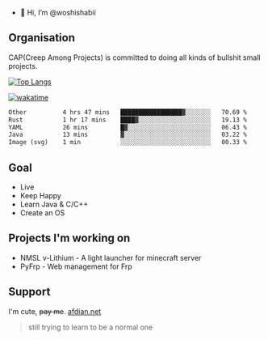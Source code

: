 - 👋 Hi, I’m @woshishabii

## Organisation

CAP(Creep Among Projects) is committed to doing all kinds of bullshit small projects.

[![Top Langs](https://github-readme-stats.vercel.app/api/top-langs/?username=woshishabii&layout=compact)](https://github.com/anuraghazra/github-readme-stats)

[![wakatime](https://wakatime.com/badge/user/34d02784-acc1-4a16-82d7-33fdb53c4ed6.svg)](https://wakatime.com/@34d02784-acc1-4a16-82d7-33fdb53c4ed6)


<!--START_SECTION:waka-->

```txt
Other          4 hrs 47 mins   █████████████████▓░░░░░░░   70.69 %
Rust           1 hr 17 mins    ████▓░░░░░░░░░░░░░░░░░░░░   19.13 %
YAML           26 mins         █▓░░░░░░░░░░░░░░░░░░░░░░░   06.43 %
Java           13 mins         ▓░░░░░░░░░░░░░░░░░░░░░░░░   03.22 %
Image (svg)    1 min           ░░░░░░░░░░░░░░░░░░░░░░░░░   00.33 %
```

<!--END_SECTION:waka-->

## Goal
- Live
- Keep Happy
- Learn Java & C/C++
- Create an OS

## Projects I'm working on

- NMSL v-Lithium - A light launcher for minecraft server
- PyFrp - Web management for Frp


## Support
I'm cute, ~~pay me~~.
[afdian.net](https://afdian.net/a/woshishabi)

> still trying to learn to be a normal one

<!---
woshishabii/woshishabii is a ✨ special ✨ repository because its `README.md` (this file) appears on your GitHub profile.
You can click the Preview link to take a look at your changes.
--->
